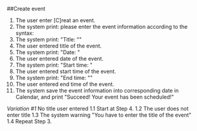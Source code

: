 ##Create event
1. The user enter [C]reat an event.
2. The system print: please enter the event information according to the syntax:
3. The system print: "Title: ""
4. The user entered title of the event.
5. The system print: "Date: "
6. The user entered date of the event.
7. The system print: "Start time: "
8. The user entered start time of the event.
9. The system print: "End time: ""
10. The user entered end time of the event.
11. The system save the event information into corresponding date in Calendar, and print "Succeed! Your event has been scheduled!"

*Variation #1* No title user entered
1.1 Start at Step 4.
1.2 The user does not enter title
1.3 The system warning "You have to enter the title of the event"
1.4 Repeat Step 3.



